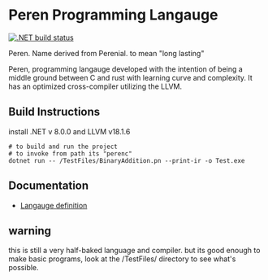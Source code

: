 # Peren Programming Langauge

[![.NET build status](https://github.com/Lake-Project/Peren/actions/workflows/dotnet.yml/badge.svg)](https://github.com/Lake-Project/Peren/actions/workflows/dotnet.yml)

Peren. Name derived from Perenial. to mean "long lasting"

Peren, programming langauge developed with the intention of being a middle ground between C and rust with learning curve
and complexity.
It has an optimized cross-compiler utilizing the LLVM.

## Build Instructions

install .NET v 8.0.0 and LLVM v18.1.6

```shell
# to build and run the project
# to invoke from path its "perenc"
dotnet run -- /TestFiles/BinaryAddition.pn --print-ir -o Test.exe
```

## Documentation

- [Langauge definition]

[Langauge definition]:<https://docs.google.com/document/d/1Q0xvYJkQ-O2YVtieOspvS2GpQAt9n5qdJHYdppylMBc/edit?usp=sharing>


## warning

this is still a very half-baked language and compiler. but its good enough to make basic programs, look at the /TestFiles/ directory
to see what's possible. 